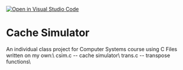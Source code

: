 [![Open in Visual Studio Code](https://classroom.github.com/assets/open-in-vscode-f059dc9a6f8d3a56e377f745f24479a46679e63a5d9fe6f495e02850cd0d8118.svg)](https://classroom.github.com/online_ide?assignment_repo_id=5877717&assignment_repo_type=AssignmentRepo)
# Cache Simulator
An individual class project for Computer Systems course using C
Files written on my own:\\
csim.c -- cache simulator\\
trans.c -- transpose functions\\
